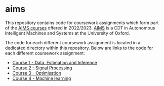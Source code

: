 # aims

This repository contains code for coursework assignments which form part of the [AIMS courses](https://aims.robots.ox.ac.uk/study/modules/) offered in 2022/2023. [AIMS](https://aims.robots.ox.ac.uk/) is a CDT in Autonomous Intelligent Machines and Systems at the University of Oxford.

The code for each different coursework assignment is located in a dedicated directory within this repository. Below are links to the code for each different coursework assignment:

- [Course 1 - Data, Estimation and Inference](./scripts/course_1_dei)
- [Course 2 - Signal Processing](./scripts/course_2_sp)
- [Course 3 - Optimisation](./scripts/course_3_optimisation)
- [Course 4 - Machine learning](./scripts/course_4_ml)
